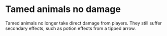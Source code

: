 # Tamed animals no damage

Tamed animals no longer take direct damage from players. They still suffer secondary effects, such as potion effects from a tipped arrow.